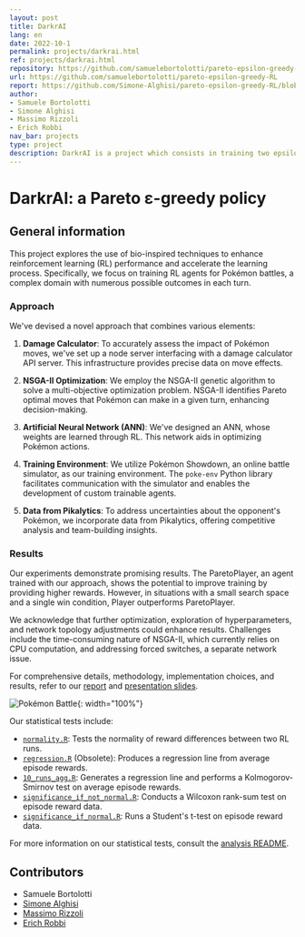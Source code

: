 ```yaml
---
layout: post
title: DarkrAI
lang: en
date: 2022-10-1
permalink: projects/darkrai.html
ref: projects/darkrai.html
repository: https://github.com/samuelebortolotti/pareto-epsilon-greedy-RL
url: https://github.com/samuelebortolotti/pareto-epsilon-greedy-RL
report: https://github.com/Simone-Alghisi/pareto-epsilon-greedy-RL/blob/master/report/main.pdf
author: 
- Samuele Bortolotti
- Simone Alghisi
- Massimo Rizzoli
- Erich Robbi
nav_bar: projects
type: project
description: DarkrAI is a project which consists in training two epsilon-greedy reinforcement learning agents for Pokémon battles. It has been developed for the University of Trento's Computer Science master's program as part of the Bio-Inspired Artificial Intelligence course.
---
```


# DarkrAI: a Pareto ε-greedy policy

## General information

This project explores the use of bio-inspired techniques to enhance reinforcement learning (RL) performance and accelerate the learning process. Specifically, we focus on training RL agents for Pokémon battles, a complex domain with numerous possible outcomes in each turn.

### Approach

We've devised a novel approach that combines various elements:

1. **Damage Calculator**: To accurately assess the impact of Pokémon moves, we've set up a node server interfacing with a damage calculator API server. This infrastructure provides precise data on move effects.

2. **NSGA-II Optimization**: We employ the NSGA-II genetic algorithm to solve a multi-objective optimization problem. NSGA-II identifies Pareto optimal moves that Pokémon can make in a given turn, enhancing decision-making.

3. **Artificial Neural Network (ANN)**: We've designed an ANN, whose weights are learned through RL. This network aids in optimizing Pokémon actions.

4. **Training Environment**: We utilize Pokémon Showdown, an online battle simulator, as our training environment. The `poke-env` Python library facilitates communication with the simulator and enables the development of custom trainable agents.

5. **Data from Pikalytics**: To address uncertainties about the opponent's Pokémon, we incorporate data from Pikalytics, offering competitive analysis and team-building insights.

### Results

Our experiments demonstrate promising results. The ParetoPlayer, an agent trained with our approach, shows the potential to improve training by providing higher rewards. However, in situations with a small search space and a single win condition, Player outperforms ParetoPlayer.

We acknowledge that further optimization, exploration of hyperparameters, and network topology adjustments could enhance results. Challenges include the time-consuming nature of NSGA-II, which currently relies on CPU computation, and addressing forced switches, a separate network issue.

For comprehensive details, methodology, implementation choices, and results, refer to our [report](https://github.com/samuelebortolotti/pareto-epsilon-greedy-RL/blob/master/report/main.pdf) and [presentation slides](https://github.com/samuelebortolotti/pareto-epsilon-greedy-RL/blob/master/presentation/main.pdf).

![Pokémon Battle](https://raw.githubusercontent.com/samuelebortolotti/pareto-epsilon-greedy-RL/master/presentation/assets/2v2_fixed.gif){: width="100%"}

Our statistical tests include:

- [`normality.R`](https://github.com/samuelebortolotti/pareto-epsilon-greedy-RL/blob/master/analysis/normality.R): Tests the normality of reward differences between two RL runs.
- [`regression.R`](https://github.com/samuelebortolotti/pareto-epsilon-greedy-RL/blob/master/analysis/regression.R) (Obsolete): Produces a regression line from average episode rewards.
- [`10_runs_agg.R`](https://github.com/samuelebortolotti/pareto-epsilon-greedy-RL/blob/master/analysis/10_runs_agg.r): Generates a regression line and performs a Kolmogorov-Smirnov test on average episode rewards.
- [`significance_if_not_normal.R`](https://github.com/samuelebortolotti/pareto-epsilon-greedy-RL/blob/master/analysis/significance_if_not_normal.R): Conducts a Wilcoxon rank-sum test on episode reward data.
- [`significance_if_normal.R`](https://github.com/samuelebortolotti/pareto-epsilon-greedy-RL/blob/master/analysis/significance_if_normal.R): Runs a Student's t-test on episode reward data.

For more information on our statistical tests, consult the [analysis README](https://github.com/samuelebortolotti/pareto-epsilon-greedy-RL/blob/master/analysis/README.md).

## Contributors
- Samuele Bortolotti
- [Simone Alghisi](https://github.com/Simone-Alghisi)
- [Massimo Rizzoli](https://github.com/massimo-rizzoli)
- [Erich Robbi](https://github.com/erich-r)